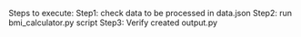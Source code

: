 Steps to execute:
Step1: check data to be processed in data.json
Step2: run bmi_calculator.py script
Step3: Verify created output.py
